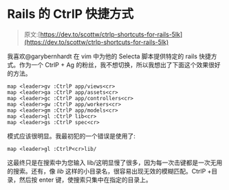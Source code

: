 # Rails 的 CtrlP 快捷方式

> 原文:[https://dev.to/scottw/ctrlp-shortcuts-for-rails-5lk](https://dev.to/scottw/ctrlp-shortcuts-for-rails-5lk)

我喜欢@garybernhardt 在 vim 中为他的 Selecta 脚本提供特定的 rails 快捷方式。作为一个 CtrlP + Ag 的粉丝，我不想切换，所以我想出了下面这个效果很好的方法。

```
map <leader>gv :CtrlP app/views<cr>
map <leader>ga :CtrlP app/assets<cr>
map <leader>gc :CtrlP app/controllers<cr>
map <leader>gw :CtrlP app/workers<cr>
map <leader>gm :CtrlP app/models<cr>
map <leader>gl :CtrlP lib<cr>
map <leader>gs :CtrlP spec<cr> 
```

模式应该很明显。我最初犯的一个错误是使用了:

```
map <leader>gl :CtrlP<cr>lib/ 
```

这最终只是在搜索中为您输入 lib/这明显慢了很多，因为每一次击键都是一次无用的搜索。还有，像 *lib* 这样的小目录名，很容易出现无效的模糊匹配。CtrlP +目录，然后按 enter 键，使搜索只集中在指定的目录上。